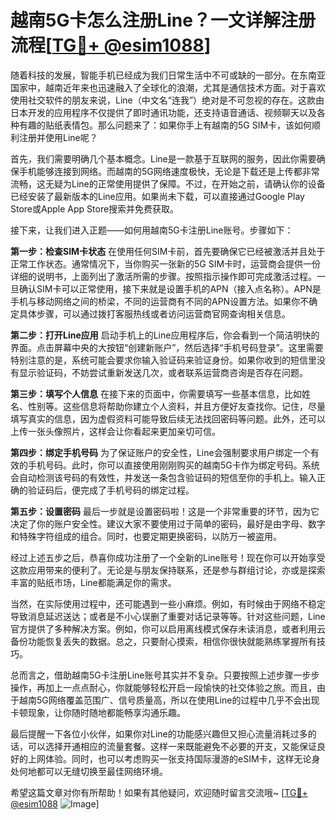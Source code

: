 # 越南5G卡怎么注册Line？一文详解注册流程[[TG💪+ @esim1088](https://t.me/s/esim1088)]

随着科技的发展，智能手机已经成为我们日常生活中不可或缺的一部分。在东南亚国家中，越南近年来也迅速融入了全球化的浪潮，尤其是通信技术方面。对于喜欢使用社交软件的朋友来说，Line（中文名“连我”）绝对是不可忽视的存在。这款由日本开发的应用程序不仅提供了即时通讯功能，还支持语音通话、视频聊天以及各种有趣的贴纸表情包。那么问题来了：如果你手上有越南的5G SIM卡，该如何顺利注册并使用Line呢？

首先，我们需要明确几个基本概念。Line是一款基于互联网的服务，因此你需要确保手机能够连接到网络。而越南的5G网络速度极快，无论是下载还是上传都非常流畅，这无疑为Line的正常使用提供了保障。不过，在开始之前，请确认你的设备已经安装了最新版本的Line应用。如果尚未下载，可以直接通过Google Play Store或Apple App Store搜索并免费获取。

接下来，让我们进入正题——如何用越南5G卡注册Line账号。步骤如下：

**第一步：检查SIM卡状态**
在使用任何SIM卡前，首先要确保它已经被激活并且处于正常工作状态。通常情况下，当你购买一张新的5G SIM卡时，运营商会提供一份详细的说明书，上面列出了激活所需的步骤。按照指示操作即可完成激活过程。一旦确认SIM卡可以正常使用，接下来就是设置手机的APN（接入点名称）。APN是手机与移动网络之间的桥梁，不同的运营商有不同的APN设置方法。如果你不确定具体步骤，可以通过拨打客服热线或者访问运营商官网查询相关信息。

**第二步：打开Line应用**
启动手机上的Line应用程序后，你会看到一个简洁明快的界面。点击屏幕中央的大按钮“创建新账户”，然后选择“手机号码登录”。这里需要特别注意的是，系统可能会要求你输入验证码来验证身份。如果你收到的短信里没有显示验证码，不妨尝试重新发送几次，或者联系运营商咨询是否存在问题。

**第三步：填写个人信息**
在接下来的页面中，你需要填写一些基本信息，比如姓名、性别等。这些信息将帮助你建立个人资料，并且方便好友查找你。记住，尽量填写真实的信息，因为虚假资料可能导致后续无法找回密码等问题。此外，还可以上传一张头像照片，这样会让你看起来更加亲切可信。

**第四步：绑定手机号码**
为了保证账户的安全性，Line会强制要求用户绑定一个有效的手机号码。此时，你可以直接使用刚刚购买的越南5G卡作为绑定号码。系统会自动检测该号码的有效性，并发送一条包含验证码的短信至你的手机上。输入正确的验证码后，便完成了手机号码的绑定过程。

**第五步：设置密码**
最后一步就是设置密码啦！这是一个非常重要的环节，因为它决定了你的账户安全性。建议大家不要使用过于简单的密码，最好是由字母、数字和特殊字符组成的组合。同时，也要定期更换密码，以防万一被盗用。

经过上述五步之后，恭喜你成功注册了一个全新的Line账号！现在你可以开始享受这款应用带来的便利了。无论是与朋友保持联系，还是参与群组讨论，亦或是探索丰富的贴纸市场，Line都能满足你的需求。

当然，在实际使用过程中，还可能遇到一些小麻烦。例如，有时候由于网络不稳定导致消息延迟送达；或者是不小心误删了重要对话记录等等。针对这些问题，Line官方提供了多种解决方案。例如，你可以启用离线模式保存未读消息，或者利用云备份功能恢复丢失的数据。总之，只要耐心摸索，相信你很快就能熟练掌握所有技巧。

总而言之，借助越南5G卡注册Line账号其实并不复杂。只要按照上述步骤一步步操作，再加上一点点耐心，你就能够轻松开启一段愉快的社交体验之旅。而且，由于越南5G网络覆盖范围广、信号质量高，所以在使用Line的过程中几乎不会出现卡顿现象，让你随时随地都能畅享沟通乐趣。

最后提醒一下各位小伙伴，如果你对Line的功能感兴趣但又担心流量消耗过多的话，可以选择开通相应的流量套餐。这样一来既能避免不必要的开支，又能保证良好的上网体验。同时，也可以考虑购买一张支持国际漫游的eSIM卡，这样无论身处何地都可以无缝切换至最佳网络环境。

希望这篇文章对你有所帮助！如果有其他疑问，欢迎随时留言交流哦~ [[TG💪+ @esim1088](https://t.me/s/esim1088) ![Image](https://i.postimg.cc/4NQfJmqS/Snipaste-2025-05-13-00-14-12.png)]